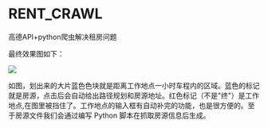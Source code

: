 # RENT_CRAWL
高德API+python爬虫解决租房问题

最终效果图如下：

![](https://doc.shiyanlou.com/document-uid8834labid1978timestamp1470211337353.png/wm)

如图，划出来的大片蓝色色块就是距离工作地点一小时车程内的区域。蓝色的标记就是房源，点击后会自动给出路径规划和房源地址。红色标记（不是"终"）是工作地点,在图里被挡住了。工作地点的输入框有自动补完的功能，也是很方便的。至于房源文件我们会通过编写 Python 脚本在抓取房源信息后生成。
